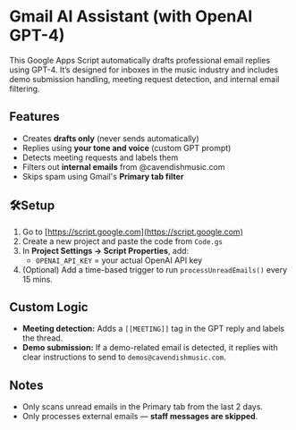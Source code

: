 # Gmail AI Assistant (with OpenAI GPT-4)

This Google Apps Script automatically drafts professional email replies using GPT-4. It’s designed for inboxes in the music industry and includes demo submission handling, meeting request detection, and internal email filtering.

## Features

- Creates **drafts only** (never sends automatically)
- Replies using **your tone and voice** (custom GPT prompt)
- Detects meeting requests and labels them
- Filters out **internal emails** from @cavendishmusic.com
- Skips spam using Gmail's **Primary tab filter**

## 🛠Setup

1. Go to [https://script.google.com](https://script.google.com)
2. Create a new project and paste the code from `Code.gs`
3. In **Project Settings → Script Properties**, add:
   - `OPENAI_API_KEY` = your actual OpenAI API key
4. (Optional) Add a time-based trigger to run `processUnreadEmails()` every 15 mins.

## Custom Logic

- **Meeting detection:** Adds a `[[MEETING]]` tag in the GPT reply and labels the thread.
- **Demo submission:** If a demo-related email is detected, it replies with clear instructions to send to `demos@cavendishmusic.com`.

## Notes

- Only scans unread emails in the Primary tab from the last 2 days.
- Only processes external emails — **staff messages are skipped**.
